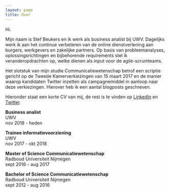 ```yaml
---
layout: page
title: Over
---
```


Hi.

Mijn naam is Stef Beukers en ik werk als business analist bij UWV. Dagelijks werk ik aan het continue verbeteren van de online dienstverlening aan burgers, werkgevers en zakelijke partners. Op basis van probleemanalyses, oplossingsrichtingen en bijbehorende requirements stel ik veranderopdrachten op, welke dienen als input voor de agile-scrumteams.

Het slotstuk van mijn studie Communicatiewetenschap betrof een scriptie gericht op de Tweede Kamerverkiezingen van 15 maart 2017 en de manier waarop kandidaten Twitter inzetten als campagnemiddel in aanloop naar deze verkiezingen. Hierover heb ik een aantal blogposts geschreven.

Hieronder staat een korte CV van mij, de rest is te vinden op [LinkedIn](https://linkedin.com/in/stefbeukers) en [Twitter](https://twitter.com/stefbeukers).  

**Business analist**  
UWV  
nov 2018 - heden  

**Trainee informatievoorziening**  
UWV  
nov 2017 - okt 2018  

**Master of Science Communicatiewetenschap**  
Radboud Universiteit Nijmegen  
sept 2016 - aug 2017  

**Bachelor of Science Communicatiewetenschap**  
Radboud Universiteit Nijmegen  
sept 2012 - aug 2016  
